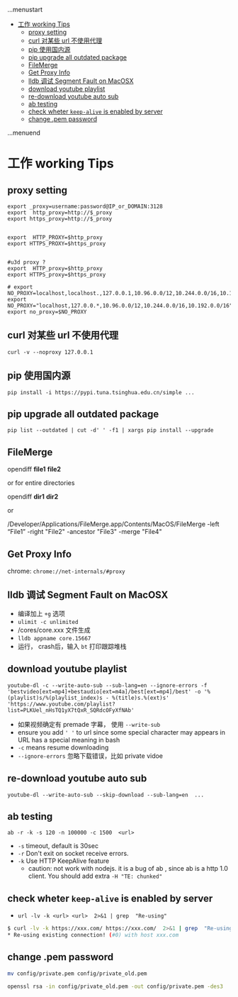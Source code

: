 ...menustart

 - [工作 working Tips](#5e36152a2ca8486c6434db9265f0a638)
     - [proxy setting](#264bb46a005f7dc5d0e7195296f1d501)
     - [curl 对某些 url 不使用代理](#b679a9a1692cc49ba9e914809bbe4f66)
     - [pip 使用国内源](#2dea1f148fc0810bfd87d46579674f7e)
     - [pip upgrade all outdated package](#1bca9692962e3deeda270ab8db1b80f2)
     - [FileMerge](#19a991a87a69e4435918f98d2ffc8421)
     - [Get Proxy Info](#ca07600a3602fddc156831a6716fae12)
     - [lldb 调试 Segment Fault on MacOSX](#93bc8417f2018ae4424cbad9060081fa)
     - [download youtube playlist](#dd3177fffb44df0088f08893f1e8b000)
     - [re-download youtube auto sub](#a86e10fc913cd54076f6a27289d1d713)
     - [ab testing](#ac1edf8d7497b1d5b6039ad9656cdeee)
     - [check wheter `keep-alive` is  enabled by server](#e06944207d65338bc4b5d43aef44aef4)
     - [change .pem password](#60a277f978363c21b4ced8cb1ea9c06f)

...menuend


<h2 id="5e36152a2ca8486c6434db9265f0a638"></h2>


# 工作 working Tips

<h2 id="264bb46a005f7dc5d0e7195296f1d501"></h2>


## proxy setting

```
export _proxy=username:password@IP_or_DOMAIN:3128
export  http_proxy=http://$_proxy
export https_proxy=http://$_proxy


export  HTTP_PROXY=$http_proxy
export HTTPS_PROXY=$https_proxy


#u3d proxy ?
export  HTTP_proxy=$http_proxy
export HTTPS_proxy=$https_proxy

# export NO_PROXY=localhost,localhost.,127.0.0.1,10.96.0.0/12,10.244.0.0/16,10.192.0.0/16
export NO_PROXY="localhost,127.0.0.*,10.96.0.0/12,10.244.0.0/16,10.192.0.0/16"
export no_proxy=$NO_PROXY
```

<h2 id="b679a9a1692cc49ba9e914809bbe4f66"></h2>


## curl 对某些 url 不使用代理

```
curl -v --noproxy 127.0.0.1
```

<h2 id="2dea1f148fc0810bfd87d46579674f7e"></h2>


## pip 使用国内源

```
pip install -i https://pypi.tuna.tsinghua.edu.cn/simple ... 
```

<h2 id="1bca9692962e3deeda270ab8db1b80f2"></h2>


## pip upgrade all outdated package

```
pip list --outdated | cut -d' ' -f1 | xargs pip install --upgrade
```

<h2 id="19a991a87a69e4435918f98d2ffc8421"></h2>


## FileMerge

opendiff **file1** **file2**

or for entire directories

opendiff **dir1** **dir2**

or 

/Developer/Applications/FileMerge.app/Contents/MacOS/FileMerge -left “File1” -right "File2" -ancestor "File3" -merge "File4"



<h2 id="ca07600a3602fddc156831a6716fae12"></h2>


## Get Proxy Info

chrome: `chrome://net-internals/#proxy`


<h2 id="93bc8417f2018ae4424cbad9060081fa"></h2>


## lldb 调试 Segment Fault on MacOSX
 
 - 编译加上 `+g` 选项
 - `ulimit -c unlimited`
 - /cores/core.xxx 文件生成
 - `lldb appname core.15667`
 - 运行， crash后，输入 `bt` 打印跟踪堆栈


<h2 id="dd3177fffb44df0088f08893f1e8b000"></h2>


## download youtube playlist


```
youtube-dl -c --write-auto-sub --sub-lang=en --ignore-errors -f 'bestvideo[ext=mp4]+bestaudio[ext=m4a]/best[ext=mp4]/best' -o '%(playlist)s/%(playlist_index)s - %(title)s.%(ext)s' 'https://www.youtube.com/playlist?list=PLKUel_nHsTQ1yX7tQxR_SQRdcOFyXfNAb'
```

 - 如果视频确定有 premade 字幕， 使用  `--write-sub`
 - ensure you add `' '` to url since some special character may appears in URL has a special meaning in bash
 - `-c` means resume downloading 
 - `--ignore-errors` 忽略下载错误，比如 private vidoe

<h2 id="a86e10fc913cd54076f6a27289d1d713"></h2>


## re-download youtube auto sub

```
youtube-dl --write-auto-sub --skip-download --sub-lang=en  ...
```
 
<h2 id="ac1edf8d7497b1d5b6039ad9656cdeee"></h2>


## ab testing 

```
ab -r -k -s 120 -n 100000 -c 1500  <url>
```

 - `-s`  timeout, default is 30sec
 - `-r`  Don't exit on socket receive errors.
 - `-k`  Use HTTP KeepAlive feature
    - caution: not work with nodejs. it is a bug of ab , since ab is a http 1.0 client. You should add extra `-H "TE: chunked"`

<h2 id="e06944207d65338bc4b5d43aef44aef4"></h2>


## check wheter `keep-alive` is  enabled by server

- `url -lv -k <url> <url>  2>&1 | grep  "Re-using" `

```bash
$ curl -lv -k https://xxx.com/ https://xxx.com/  2>&1 | grep  "Re-using"
* Re-using existing connection! (#0) with host xxx.com
```

<h2 id="60a277f978363c21b4ced8cb1ea9c06f"></h2>


## change .pem password

```bash
mv config/private.pem config/private_old.pem

openssl rsa -in config/private_old.pem -out config/private.pem -des3
```



